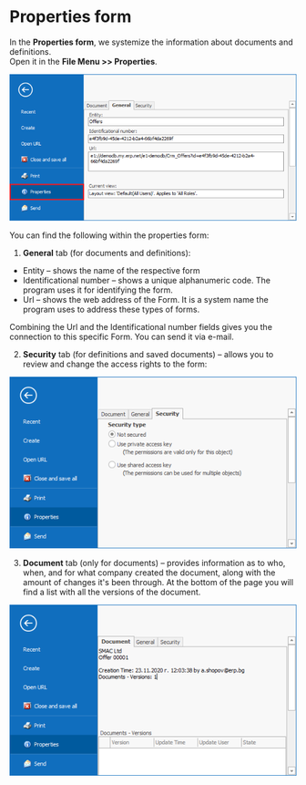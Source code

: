 # Properties form

In the <b>Properties form</b>, we systemize the information about documents and definitions. <br>
Open it in the **File Menu >> Properties**.

![General Properties](pictures/general-properties.png) 

You can find the following within the properties form:

1. <b>General</b> tab (for documents and definitions):

- Entity – shows the name of the respective form
- Identificational number – shows a unique alphanumeric code. The program uses it for identifying the form.
- Url – shows the web address of the Form. It is a system name the program uses to address these types of forms.  

Combining the Url and the Identificational number fields gives you the connection to this specific Form. You can send it via e-mail. 

2. <b>Security</b> tab (for definitions and saved documents) – allows you to review and change the access rights to thе form:

![Security Properties](pictures/security-properties.png)

3. <b>Document</b> tab (only for documents) – provides information as to who, when, and for what company created the document, along with the amount of changes it's been through. At the bottom of the page you will find a list with all the versions of the document.

![Document Properties](pictures/document-properties.png)
